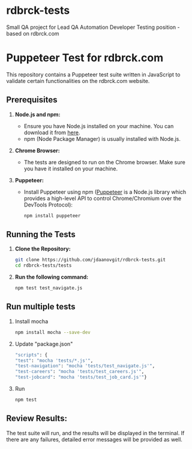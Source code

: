 # rdbrck-tests
Small QA project for Lead QA Automation Developer Testing position - based on rdbrck.com


# Puppeteer Test for rdbrck.com

This repository contains a Puppeteer test suite written in JavaScript to validate certain functionalities on the rdbrck.com website.

## Prerequisites

1. **Node.js and npm:**
   - Ensure you have Node.js installed on your machine. You can download it from [here](https://nodejs.org/).
   - npm (Node Package Manager) is usually installed with Node.js.

2. **Chrome Browser:**
   - The tests are designed to run on the Chrome browser. Make sure you have it installed on your machine.

3. **Puppeteer:**
   - Install Puppeteer using npm ([Puppeteer](https://pptr.dev/) is a Node.js library which provides a high-level API to control Chrome/Chromium over the DevTools Protocol):
     ```bash
     npm install puppeteer
     ```

## Running the Tests

1. **Clone the Repository:**
   ```bash
   git clone https://github.com/jdaanovgit/rdbrck-tests.git
   cd rdbrck-tests/tests

2. **Run the following command:**
   ```bash
   npm test test_navigate.js

## Run multiple tests
1. Install mocha
   ```bash
   npm install mocha --save-dev
   
3. Update "package.json"
   ```bash
   "scripts": {
   "test": "mocha 'tests/*.js'",
   "test-navigation": "mocha 'tests/test_navigate.js'",
   "test-careers": "mocha 'tests/test_careers.js'",
   "test-jobcard": "mocha 'tests/test_job_card.js'"}
   
5. Run
   ```bash
   npm test

## Review Results:

The test suite will run, and the results will be displayed in the terminal. 
If there are any failures, detailed error messages will be provided as well.
